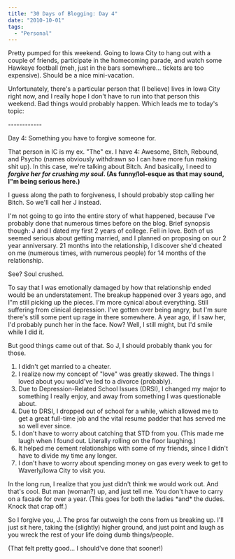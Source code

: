 ```yaml
---
title: "30 Days of Blogging: Day 4"
date: "2010-10-01"
tags:
  - "Personal"
---
```


Pretty pumped for this weekend. Going to Iowa City to hang out with a couple of friends, participate in the homecoming parade, and watch some Hawkeye football (meh, just in the bars somewhere... tickets are too expensive). Should be a nice mini-vacation.

Unfortunately, there's a particular person that (I believe) lives in Iowa City right now, and I really hope I don't have to run into that person this weekend. Bad things would probably happen. Which leads me to today's topic:

\------------

Day 4: Something you have to forgive someone for.

That person in IC is my ex. "The" ex. I have 4: Awesome, Bitch, Rebound, and Psycho (names obviously withdrawn so I can have more fun making shit up). In this case, we're talking about Bitch. And basically, I need to **_forgive her for crushing my soul_. (As funny/lol-esque as that may sound, I"m being serious here.)**

I guess along the path to forgiveness, I should probably stop calling her Bitch. So we'll call her J instead.

I'm not going to go into the entire story of what happened, because I've probably done that numerous times before on the blog. Brief synopsis though: J and I dated my first 2 years of college. Fell in love. Both of us seemed serious about getting married, and I planned on proposing on our 2 year anniversary. 21 months into the relationship, I discover she'd cheated on me (numerous times, with numerous people) for 14 months of the relationship.

See? Soul crushed.

To say that I was emotionally damaged by how that relationship ended would be an understatement. The breakup happened over 3 years ago, and I"m still picking up the pieces. I'm more cynical about everything. Still suffering from clinical depression. I've gotten over being angry, but I'm sure there's still some pent up rage in there somewhere. A year ago, if I saw her, I'd probably punch her in the face. Now? Well, I still might, but I'd smile while I did it.

But good things came out of that. So J, I should probably thank you for those.

1. I didn't get married to a cheater.
2. I realize now my concept of "love" was greatly skewed. The things I loved about you would've led to a divorce (probably).
3. Due to Depression-Related School Issues (DRSI), I changed my major to something I really enjoy, and away from something I was questionable about.
4. Due to DRSI, I dropped out of school for a while, which allowed me to get a great full-time job and the vital resume padder that has served me so well ever since.
5. I don't have to worry about catching that STD from you. (This made me laugh when I found out. Literally rolling on the floor laughing.)
6. It helped me cement relationships with some of my friends, since I didn't have to divide my time any longer.
7. I don't have to worry about spending money on gas every week to get to Waverly/Iowa City to visit you.

In the long run, I realize that you just didn't think we would work out. And that's cool. But man (woman?) up, and just tell me. You don't have to carry on a facade for over a year. (This goes for both the ladies \*and\* the dudes. Knock that crap off.)

So I forgive you, J. The pros far outweigh the cons from us breaking up. I'll just sit here, taking the (slightly) higher ground, and just point and laugh as you wreck the rest of your life doing dumb things/people.

(That felt pretty good... I should've done that sooner!)
